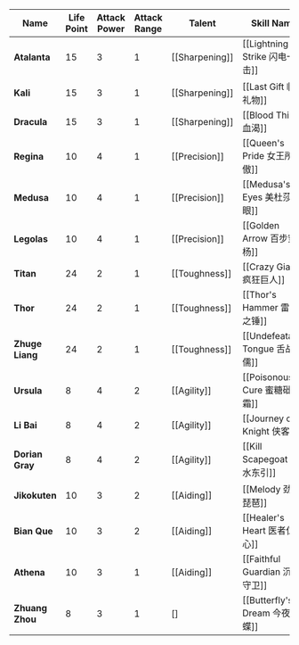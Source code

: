 
| Name            | Life Point | Attack Power | Attack Range | Talent         | Skill Name                   | Skill Type | Skill Cost |
| --------------- | ---------- | ------------ | ------------ | -------------- | ---------------------------- | ---------- | ---------- |
| **Atalanta**    | 15         | 3            | 1            | [[Sharpening]] | [[Lightning Strike 闪电一击]]    | Active     | 7          |
| **Kali**        | 15         | 3            | 1            | [[Sharpening]] | [[Last Gift 临行礼物]]           | Passive    | -          |
| **Dracula**     | 15         | 3            | 1            | [[Sharpening]] | [[Blood Thirst 血渴]]          | Active     | 6          |
| **Regina**      | 10         | 4            | 1            | [[Precision]]  | [[Queen's Pride 女王所傲]]       | Active     | 6          |
| **Medusa**      | 10         | 4            | 1            | [[Precision]]  | [[Medusa's Eyes 美杜莎之眼]]      | Passive    | -          |
| **Legolas**     | 10         | 4            | 1            | [[Precision]]  | [[Golden Arrow 百步穿杨]]        | Passive    | -          |
| **Titan**       | 24         | 2            | 1            | [[Toughness]]  | [[Crazy Giant 疯狂巨人]]         | Active     | 6          |
| **Thor**        | 24         | 2            | 1            | [[Toughness]]  | [[Thor's Hammer 雷神之锤]]       | Passive    | -          |
| **Zhuge Liang** | 24         | 2            | 1            | [[Toughness]]  | [[Undefeatable Tongue 舌战群儒]] | Passive    | -          |
| **Ursula**      | 8          | 4            | 2            | [[Agility]]    | [[Poisonous Cure 蜜糖砒霜]]      | Passive    | -          |
| **Li Bai**      | 8          | 4            | 2            | [[Agility]]    | [[Journey of a Knight 侠客行]]  | Passive    | -          |
| **Dorian Gray** | 8          | 4            | 2            | [[Agility]]    | [[Kill Scapegoat 祸水东引]]      | Passive    | -          |
| **Jikokuten**   | 10         | 3            | 2            | [[Aiding]]     | [[Melody 劲爆琵琶]]              | Active     | 6          |
| **Bian Que**    | 10         | 3            | 2            | [[Aiding]]     | [[Healer's Heart 医者仁心]]      | Passive    | -          |
| **Athena**      | 10         | 3            | 1            | [[Aiding]]     | [[Faithful Guardian 沉默守卫]]   | Active     | 5          |
| **Zhuang Zhou** | 8          | 3            | 1            | \[\]           | [[Butterfly's Dream 今夜梦蝶]]   | Active     | 3          |

